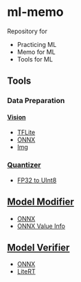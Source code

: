 # ml-memo
Repository for
- Practicing ML
- Memo for ML
- Tools for ML

## Tools
### Data Preparation
#### [Vision](tools/data_prep/vision)
- [TFLite](tools/data_prep/vision/tflite.py)
- [ONNX](tools/data_prep/vision/onnx.py)
- [Img](tools/data_prep/vision/img.py)

### [Quantizer](tools/quantizer)
- [FP32 to UInt8](tools/data_prep/quantizer/fp32_2_uint8.py)

## [Model Modifier](tools/model_mod)
- [ONNX](tools/model_mod/onnx_mod.py)
- [ONNX Value Info](tools/model_mod/onnx_value_info.py)

## [Model Verifier](tools/verify)
- [ONNX](tools/verify/onnx_verify.py)
- [LiteRT](tools/verify/tflite_verify.py)